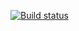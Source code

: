 [![Build status](https://ci.appveyor.com/api/projects/status/rpbc2xh2ksgp2w9c?svg=true)](https://ci.appveyor.com/project/gbelcheva/hangman-4)